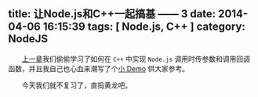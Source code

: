 title: 让Node.js和C++一起搞基 —— 3
date: 2014-04-06 16:15:39
tags: [ Node.js, C++ ]
category: NodeJS
---

　　[上一章](/2014/04/03/nodejs-cpp-addons-2/)我们偷偷学习了如何在 `C++` 中实现 `Node.js` 调用时传参数和调用回调函数，并且我自己也心血来潮写了个[小 Demo](/2014/04/05/cpp-class-inline-keng/#simpleini) 供大家参考。

　　今天我们就不复习了，直捣黄龙吧。
